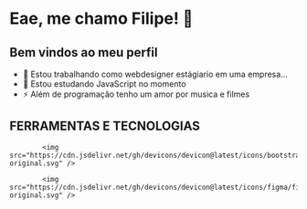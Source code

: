 # Eae, me chamo Filipe! 👋
## Bem vindos ao meu perfil

- 🔭 Estou trabalhando como webdesigner estágiario em uma empresa...
- 🌱 Estou estudando JavaScript no momento
- ⚡ Além de programação tenho um amor por musica e filmes

## FERRAMENTAS E TECNOLOGIAS


            <img src="https://cdn.jsdelivr.net/gh/devicons/devicon@latest/icons/bootstrap/bootstrap-original.svg" />
            
            <img src="https://cdn.jsdelivr.net/gh/devicons/devicon@latest/icons/figma/figma-original.svg" />
          
